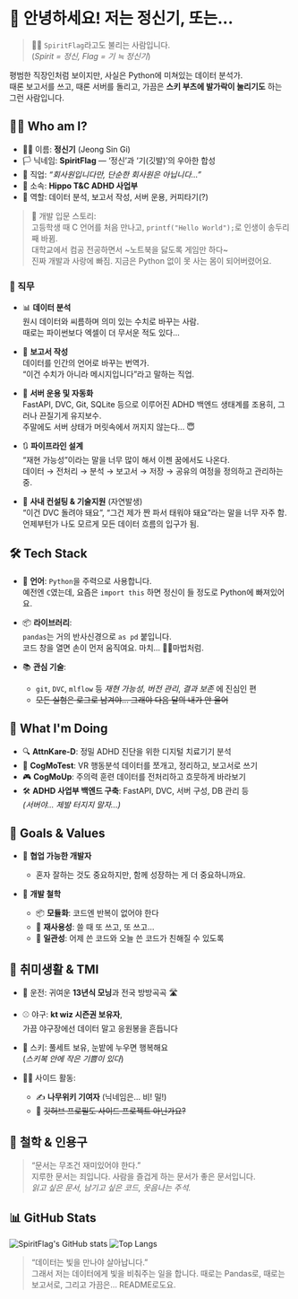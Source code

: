 # 👋 안녕하세요! 저는 정신기, 또는...

> 🏳️‍🌈 `SpiritFlag`라고도 불리는 사람입니다.  
(*Spirit = 정신, Flag = 기 ≒ 정신기*)

평범한 직장인처럼 보이지만, 사실은 Python에 미쳐있는 데이터 분석가.  
때론 보고서를 쓰고, 때론 서버를 돌리고, 가끔은 __스키 부츠에 발가락이 눌리기도__ 하는 그런 사람입니다.

## 🙋‍♂️ Who am I?

- 🧑‍💼 이름: **정신기** (Jeong Sin Gi)  
- 🏳️ 닉네임: **SpiritFlag** — ‘정신’과 ‘기(깃발)’의 우아한 합성  
- 💼 직업: _“회사원입니다만, 단순한 회사원은 아닙니다…”_  
- 🧠 소속: **Hippo T&C ADHD 사업부**  
- 🎯 역할: 데이터 분석, 보고서 작성, 서버 운용, 커피타기(?)  

> 👶 개발 입문 스토리:  
> 고등학생 때 C 언어를 처음 만나고, `printf("Hello World");`로 인생이 송두리째 바뀜.  
> 대학교에서 컴공 전공하면서 ~노트북을 닳도록 게임만 하다~  
> 진짜 개발과 사랑에 빠짐. 지금은 Python 없이 못 사는 몸이 되어버렸어요.

### 🎯 직무

- 📊 **데이터 분석**  
  원시 데이터와 씨름하며 의미 있는 수치로 바꾸는 사람.  
  때로는 파이썬보다 엑셀이 더 무서운 적도 있다…

- 📄 **보고서 작성**  
  데이터를 인간의 언어로 바꾸는 번역가.  
  “이건 수치가 아니라 메시지입니다”라고 말하는 직업.

- 🧰 **서버 운용 및 자동화**  
  FastAPI, DVC, Git, SQLite 등으로 이루어진 ADHD 백엔드 생태계를 조용히, 그러나 끈질기게 유지보수.  
  주말에도 서버 상태가 머릿속에서 꺼지지 않는다... 😇

- 🔃 **파이프라인 설계**  
  “재현 가능성”이라는 말을 너무 많이 해서 이젠 꿈에서도 나온다.  
  데이터 → 전처리 → 분석 → 보고서 → 저장 → 공유의 여정을 정의하고 관리하는 중.

- 💬 **사내 컨설팅 & 기술지원** (자연발생)  
  “이건 DVC 돌려야 돼요”, “그건 제가 짠 파서 태워야 돼요”라는 말을 너무 자주 함.  
  언제부턴가 나도 모르게 모든 데이터 흐름의 입구가 됨.

## 🛠️ Tech Stack

- 💬 **언어**: `Python`을 주력으로 사용합니다.  
  예전엔 `C`였는데, 요즘은 `import this` 하면 정신이 들 정도로 Python에 빠져있어요.

- 📦 **라이브러리**:  
  `pandas`는 거의 반사신경으로 `as pd` 붙입니다.  
  코드 창을 열면 손이 먼저 움직여요. 마치... 🧙‍♂️마법처럼.

- 📚 **관심 기술**:  
  - `git`, `DVC`, `mlflow` 등 _재현 가능성_, _버전 관리_, _결과 보존_ 에 진심인 편  
  - ~~모든 실험은 로그로 남겨야... 그래야 다음 달의 내가 안 울어~~

## 📌 What I'm Doing

- 🔍 **AttnKare-D**: 정밀 ADHD 진단을 위한 디지털 치료기기 분석  
- 🧪 **CogMoTest**: VR 행동분석 데이터를 쪼개고, 정리하고, 보고서로 쓰기  
- 🎮 **CogMoUp**: 주의력 훈련 데이터를 전처리하고 흐뭇하게 바라보기  
- 🛠 **ADHD 사업부 백엔드 구축**: FastAPI, DVC, 서버 구성, DB 관리 등  
  _(서버야... 제발 터지지 말자...)_

## 🎯 Goals & Values

- 🤝 **협업 가능한 개발자**  
  - 혼자 잘하는 것도 중요하지만, 함께 성장하는 게 더 중요하니까요.

- 🧩 **개발 철학**  
  - 📦 **모듈화**: 코드엔 반복이 없어야 한다  
  - 🔄 **재사용성**: 쓸 때 또 쓰고, 또 쓰고…  
  - 🎯 **일관성**: 어제 쓴 코드와 오늘 쓴 코드가 친해질 수 있도록

## 🤹 취미생활 & TMI

- 🚗 운전: 귀여운 **13년식 모닝**과 전국 방방곡곡 🛣  
- ⚾ 야구: **kt wiz 시즌권 보유자**,  
  가끔 야구장에선 데이터 말고 응원봉을 흔듭니다  
- 🎿 스키: 풀세트 보유, 눈밭에 누우면 행복해요  
  (_스키복 안에 작은 기쁨이 있다_)

- 🧑‍💻 사이드 활동:  
  - ✍️ **나무위키 기여자** (닉네임은... 비! 밀!)  
  - 🌱 ~~깃허브 프로필도 사이드 프로젝트 아닌가요?~~

## 🧠 철학 & 인용구

> “문서는 무조건 재미있어야 한다.”  
> 지루한 문서는 죄입니다. 사람을 즐겁게 하는 문서가 좋은 문서입니다.  
> _읽고 싶은 문서, 남기고 싶은 코드, 웃음나는 주석._

## 📊 GitHub Stats

![SpiritFlag's GitHub stats](https://github-readme-stats.vercel.app/api?username=SpiritFlag&show_icons=true&theme=tokyonight)
![Top Langs](https://github-readme-stats.vercel.app/api/top-langs/?username=SpiritFlag&layout=compact&theme=tokyonight)

> “데이터는 빛을 만나야 살아납니다.”  
> 그래서 저는 데이터에게 빛을 비춰주는 일을 합니다. 때로는 Pandas로, 때로는 보고서로, 그리고 가끔은… README로도요.

